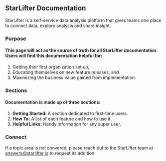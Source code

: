 ## StarLifter Documentation
	
StarLifter is a self-service data analysis platform that gives teams one place to connect data, explore analysis and share insight.  

### Purpose

#### This page will act as the source of truth for all StarLifter documentation.  Users will find this documentation helpful for:
1.  Getting their first organization set up,
2.  Educating themselves on new feature releases, and 
3.  Maximizing the business value gained from implementation.

### Sections

#### Documentation is made up of three sections:
1.  **Getting Started:**  A section dedicated to first-time users.
2.  **How To:**  A list of each feature and how to use it.
3.  **Helpful Links:**  Handy information for any super user.

### Connect

If a topic area is not convered, please reach out to the StarLifter team at [answers@starlifter.io](answers@starlifter.io) to request its addition.
